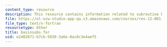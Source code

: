 ```yaml
---
content_type: resource
description: This resource contains information related to subroutine kepe.
file: https://ol-ocw-studio-app-qa.s3.amazonaws.com/courses/res-12-001-topics-in-fluid-dynamics-spring-2010/e2402871b7cb50303a6e0ac8c3e4aef5_basinsubs.for
file_type: text/x-fortran
resourcetype: Other
title: basinsubs.for
uid: e2402871-b7cb-5030-3a6e-0ac8c3e4aef5
---
```

